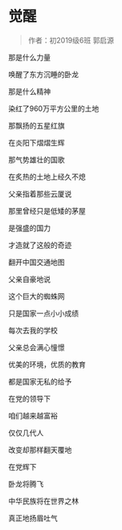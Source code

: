 # 觉醒

> 作者：初2019级6班 郭启源

那是什么力量

唤醒了东方沉睡的卧龙

那是什么精神

染红了960万平方公里的土地

那飘扬的五星红旗

在炎阳下熠熠生辉

那气势雄壮的国歌

在炙热的土地上经久不熄

父亲指着那些云厦说

那里曾经只是低矮的茅屋

是强盛的国力

才造就了这般的奇迹

翻开中国交通地图

父亲自豪地说

这个巨大的蜘蛛网

只是国家一点小小成绩

每次去我的学校

父亲总会满心憧憬

优美的环境，优质的教育

都是国家无私的给予

在党的领导下

咱们越来越富裕

仅仅几代人

改变却那样翻天覆地

在党辉下

卧龙将腾飞

中华民族将在世界之林

真正地扬眉吐气

